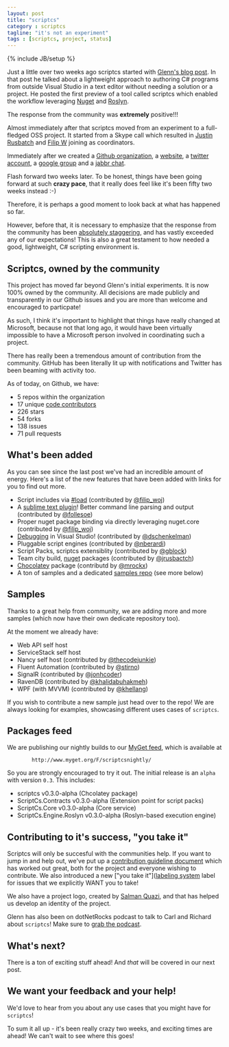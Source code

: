 ```yaml
---
layout: post
title: "scriptcs"
category : scriptcs
tagline: "it's not an experiment"
tags : [scriptcs, project, status]
---
```

{% include JB/setup %}

Just a little over two weeks ago scriptcs started with [Glenn's blog post](http://codebetter.com/glennblock/2013/02/28/scriptcs-living-on-the-edge-in-c-without-a-project-on-the-wings-of-roslyn-and-nuget/). In that post he talked about a lightweight approach to authoring C# programs from outside Visual Studio in a text editor without needing a solution or a project. He posted the first preview of a tool called scriptcs which enabled the workflow leveraging [Nuget](http://nuget.org) and [Roslyn](http://msdn.microsoft.com/en-us/vstudio/roslyn.aspx).

The response from the community was **extremely** positive!!!

Almost immediately after that scriptcs moved from an experiment to a full-fledged OSS project. It started from a Skype call which resulted in [Justin Rusbatch](https://twitter.com/jrusbatch) and [Filip W](https://twitter.com/filip_woj) joining as coordinators. 

Immediately after we created a [Github organization](https://github.com/scriptcs), a [website](http://scriptcs.net), a [twitter account](http://twitter.com/scriptcsnet), a [google group](https://groups.google.com/forum/?fromgroups#!forum/scriptcs) and a [jabbr chat](https://jabbr.net/#/rooms/scriptcs).  

Flash forward two weeks later. To be honest, things have been going forward at such **crazy pace**, that it really does feel like it's been fifty two weeks instead :-) 

Therefore, it is perhaps a good moment to look back at what has happened so far.

However, before that, it is necessary to emphasize that the response from the community has been [absolutely staggering](https://github.com/scriptcs/scriptcs/issues/107), and has vastly exceeded any of our expectations! This is also a great testament to how needed a good, lightweight, C# scripting environment is.

## Scriptcs, owned by the community

This project has moved far beyond Glenn's initial experiments. It is now 100% owned by the community. All decisions are made publicly and transparently in our Github issues and you are more than welcome and encouraged to particpate!

As such, I think it's important to highlight that things have really changed at Microsoft, because not that long ago, it would have been virtually impossible to have a Microsoft person involved in coordinating such a project.

There has really been a tremendous amount of contribution from the community. GitHub has been literally lit up with notifications and Twitter has been beaming with activity too.

As of today, on Github, we have:

* 5 repos within the organization
* 17 unique [code contributors](https://github.com/scriptcs/scriptcs/wiki/Contributors)
* 226 stars
* 54 forks
* 138 issues
* 71 pull requests


## What's been added

As you can see since the last post we've had an incredible amount of energy. Here's a list of the new features that have been added with links for you to find out more.

* Script includes via [#load](https://github.com/scriptcs/scriptcs/wiki/Referencing-scripts) (contributed by [@filip_woj](https://twitter.com/filip_woj))
* A [sublime text plugin](https://github.com/scriptcs/scriptcs-sublime)! Better command line parsing and output (contributed by [@follesoe](https://twitter.com/follesoe))
* Proper nuget package binding via directly leveraging nuget.core (contributed by [@filip_woj](https://twitter.com/filip_woj))
* [Debugging](https://github.com/scriptcs/scriptcs/wiki/Debugging-C%23-Scripts) in Visual Studio! (contributed by [@dschenkelman](https://twitter.com/dschenkelman))
* Pluggable script engines (contributed by [@nberardi](https://twitter.com/nberardi))
* Script Packs, scriptcs extensiblity (contributed by [@gblock](https://twitter.com/gblock))
* Team city build, [nuget](http://nuget.org) packages (contributed by [@jrusbactch](https://twitter.com/jrusbatch))
* [Chocolatey](http://chocolatey.org/) package (contributd by [@mrockx](https://twitter.com/mwrockx))
* A ton of samples and a dedicated [samples repo](https://github.com/scriptcs/scriptcs-samples) (see more below)

## Samples

Thanks to a great help from community, we are adding more and more samples (which now have their own dedicate repository too). 

At the moment we already have:

* Web API self host
* ServiceStack self host
* Nancy self host (contributed by [@thecodejunkie](https://github.com/thecodejunkie))
* Fluent Automation (contributed by [@stirno](https://github.com/stirno))
* SignalR (contributed by [@jonhcoder](https://github.com/johncoder))
* RavenDB (contributed by [@khalidabuhakmeh](https://github.com/khalidabuhakmeh))
* WPF (with MVVM) (contributed by [@khellang](https://github.com/khellang))

If you wish to contribute a new sample just head over to the repo! We are always looking for examples, showcasing different uses cases of `scriptcs`.

## Packages feed

We are publishing our nightly builds to our [MyGet feed](www.myget.org/gallery/scriptcsnightly), which is available at

            http://www.myget.org/F/scriptcsnightly/

So you are strongly encouraged to try it out. The initial release is an `alpha` with version `0.3`. This includes:

* scriptcs v0.3.0-alpha (Chcolatey package)
* ScriptCs.Contracts v0.3.0-alpha (Extension point for script packs)
* ScriptCs.Core  v0.3.0-alpha (Core service)
* ScriptCs.Engine.Roslyn v0.3.0-alpha (Roslyn-based execution engine)

## Contributing to it's success, "you take it"
Scriptcs will only be succesful with the communities help. If you want to jump in and help out, we've put up a [contribution guideline document](https://github.com/scriptcs/scriptcs/blob/master/CONTRIBUTING.md) which has worked out great, both for the project and everyone wishing to contribute. We also introduced a new ["you take it"]([labeling system](https://github.com/scriptcs/scriptcs/issues/79) label for issues that we explicitly WANT you to take!

We also have a project logo, created by [Salman Quazi](https://twitter.com/splusq), and that has helped us develop an identity of the project.

Glenn has also been on dotNetRocks podcast to talk to Carl and Richard about `scriptcs`! Make sure to [grab the podcast](http://dotnetrocks.com/default.aspx?showNum=853).

## What's next?

There is a ton of exciting stuff ahead! And _that_ will be covered in our next post.

## We want your feedback and your help!

We'd love to hear from you about any use cases that you might have for `scriptcs`!

To sum it all up - it's been really crazy two weeks, and exciting times are ahead! We can't wait to see where this goes!
